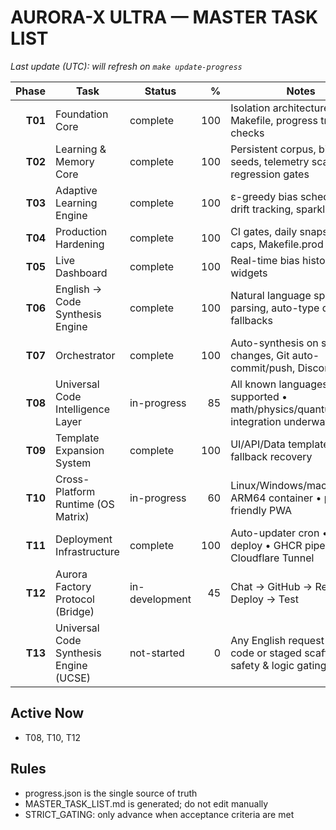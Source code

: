 # AURORA-X ULTRA — MASTER TASK LIST
_Last update (UTC): will refresh on `make update-progress`_

| Phase | Task | Status | % | Notes |
|------:|------|--------|---:|-------|
| **T01** | Foundation Core | complete | 100 | Isolation architecture, CLI, Makefile, progress tracker, CI checks |
| **T02** | Learning & Memory Core | complete | 100 | Persistent corpus, bias seeds, telemetry scaffolding, regression gates |
| **T03** | Adaptive Learning Engine | complete | 100 | ε-greedy bias scheduler, drift tracking, sparklines |
| **T04** | Production Hardening | complete | 100 | CI gates, daily snapshot, drift caps, Makefile.prod |
| **T05** | Live Dashboard | complete | 100 | Real-time bias history & stats widgets |
| **T06** | English → Code Synthesis Engine | complete | 100 | Natural language spec parsing, auto-type detection, fallbacks |
| **T07** | Orchestrator | complete | 100 | Auto-synthesis on spec changes, Git auto-commit/push, Discord alerts |
| **T08** | Universal Code Intelligence Layer | in-progress | 85 | All known languages supported • math/physics/quantum/space integration underway |
| **T09** | Template Expansion System | complete | 100 | UI/API/Data templates • fallback recovery |
| **T10** | Cross-Platform Runtime (OS Matrix) | in-progress | 60 | Linux/Windows/macOS CI • ARM64 container • phone-friendly PWA |
| **T11** | Deployment Infrastructure | complete | 100 | Auto-updater cron • SSH deploy • GHCR pipeline • Cloudflare Tunnel |
| **T12** | Aurora Factory Protocol (Bridge) | in-development | 45 | Chat → GitHub → Replit → Deploy → Test |
| **T13** | Universal Code Synthesis Engine (UCSE) | not-started | 0 | Any English request → full code or staged scaffold • safety & logic gating |

## Active Now
- T08, T10, T12

## Rules
- progress.json is the single source of truth  
- MASTER_TASK_LIST.md is generated; do not edit manually  
- STRICT_GATING: only advance when acceptance criteria are met